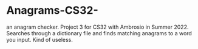 # Anagrams-CS32-
an anagram checker. Project 3 for CS32 with Ambrosio in Summer 2022. Searches through a dictionary file and finds matching anagrams to a word you input. Kind of useless.
